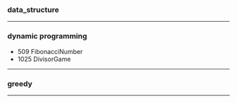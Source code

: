 ### data_structure

---

### dynamic programming
- 509 FibonacciNumber
- 1025 DivisorGame
---

### greedy

---